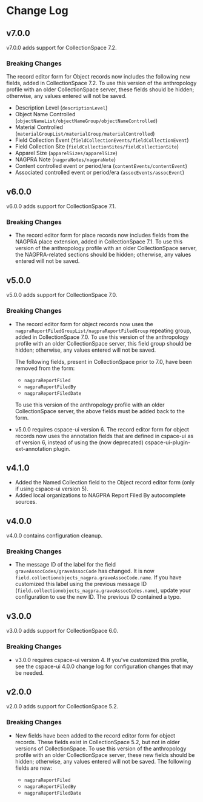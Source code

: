 # Change Log

## v7.0.0

v7.0.0 adds support for CollectionSpace 7.2.

### Breaking Changes

The record editor form for Object records now includes the following new fields, added in CollectionSpace 7.2. To use this version of the anthropology profile with an older CollectionSpace server, these fields should be hidden; otherwise, any values entered will not be saved.

- Description Level (`descriptionLevel`)
- Object Name Controlled (`objectNameList/objectNameGroup/objectNameControlled`)
- Material Controlled (`materialGroupList/materialGroup/materialControlled`)
- Field Collection Event (`fieldCollectionEvents/fieldCollectionEvent`)
- Field Collection Site (`fieldCollectionSites/fieldCollectionSite`)
- Apparel Size (`apparelSizes/apparelSize`)
- NAGPRA Note (`nagpraNotes/nagpraNote`)
- Content controlled event or period/era (`contentEvents/contentEvent`)
- Associated controlled event or period/era (`assocEvents/assocEvent`)

## v6.0.0

v6.0.0 adds support for CollectionSpace 7.1.

### Breaking Changes

- The record editor form for place records now includes fields from the NAGPRA place extension, added in CollectionSpace 7.1. To use this version of the anthropology profile with an older CollectionSpace server, the NAGPRA-related sections should be hidden; otherwise, any values entered will not be saved.

## v5.0.0

v5.0.0 adds support for CollectionSpace 7.0.

### Breaking Changes

- The record editor form for object records now uses the `nagpraReportFiledGroupList/nagpraReportFiledGroup` repeating group, added in CollectionSpace 7.0. To use this version of the anthropology profile with an older CollectionSpace server, this field group should be hidden; otherwise, any values entered will not be saved.

  The following fields, present in CollectionSpace prior to 7.0, have been removed from the form:

  - `nagpraReportFiled`
  - `nagpraReportFiledBy`
  - `nagpraReportFiledDate`

  To use this version of the anthropology profile with an older CollectionSpace server, the above fields must be added back to the form.

- v5.0.0 requires cspace-ui version 6. The record editor form for object records now uses the annotation fields that are defined in cspace-ui as of version 6, instead of using the (now deprecated) cspace-ui-plugin-ext-annotation plugin.

## v4.1.0

- Added the Named Collection field to the Object record editor form (only if using cspace-ui version 5).
- Added local organizations to NAGPRA Report Filed By autocomplete sources.

## v4.0.0

v4.0.0 contains configuration cleanup.

### Breaking Changes

- The message ID of the label for the field `graveAssocCodes/graveAssocCode` has changed. It is now `field.collectionobjects_nagpra.graveAssocCode.name`. If you have customized this label using the previous message ID (`field.collectionobjects_nagpra.graveAssocCodes.name`), update your configuration to use the new ID. The previous ID contained a typo.

## v3.0.0

v3.0.0 adds support for CollectionSpace 6.0.

### Breaking Changes

- v3.0.0 requires cspace-ui version 4. If you've customized this profile, see the cspace-ui 4.0.0 change log for configuration changes that may be needed.

## v2.0.0

v2.0.0 adds support for CollectionSpace 5.2.

### Breaking Changes

- New fields have been added to the record editor form for object records. These fields exist in CollectionSpace 5.2, but not in older versions of CollectionSpace. To use this version of the anthropology profile with an older CollectionSpace server, these new fields should be hidden; otherwise, any values entered will not be saved. The following fields are new:

  - `nagpraReportFiled`
  - `nagpraReportFiledBy`
  - `nagpraReportFiledDate`
